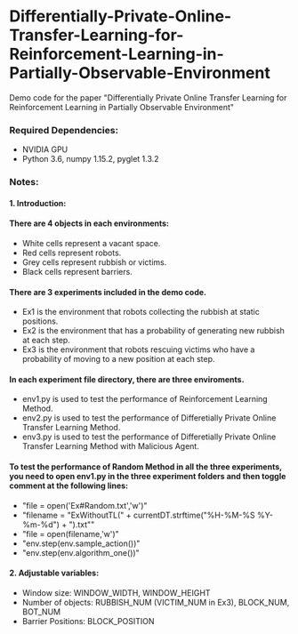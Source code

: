 # Differentially-Private-Online-Transfer-Learning-for-Reinforcement-Learning-in-Partially-Observable-Environment
Demo code for the paper "Differentially Private Online Transfer Learning for Reinforcement Learning in Partially Observable Environment"

### Required Dependencies:
- NVIDIA GPU
- Python 3.6, numpy 1.15.2, pyglet 1.3.2

### Notes:
#### 1. Introduction:
#### There are 4 objects in each environments:
- White cells represent a vacant space.
- Red cells represent robots.
- Grey cells represent rubbish or victims.
- Black cells represent barriers.

#### There are 3 experiments included in the demo code.
- Ex1 is the environment that robots collecting the rubbish at static positions.
- Ex2 is the environment that has a probability of generating new rubbish at each step.
- Ex3 is the environment that robots rescuing victims who have a probability of moving to a new position at each step.
#### In each experiment file directory, there are three enviroments.
- env1.py is used to test the performance of Reinforcement Learning Method.
- env2.py is used to test the performance of Differetially Private Online Transfer Learning Method.
- env3.py is used to test the performance of Differetially Private Online Transfer Learning Method with Malicious Agent.
#### To test the performance of Random Method in all the three experiments, you need to open env1.py in the three experiment folders and then toggle comment at the following lines:
- "file = open('Ex#Random.txt','w')"
- "filename = "ExWithoutTL(" + currentDT.strftime("%H-%M-%S %Y-%m-%d") + ").txt""
- "file = open(filename,'w')"
- "env.step(env.sample_action())"
- "env.step(env.algorithm_one())"
#### 2. Adjustable variables:
- Window size: WINDOW_WIDTH, WINDOW_HEIGHT
- Number of objects: RUBBISH_NUM (VICTIM_NUM in Ex3), BLOCK_NUM, BOT_NUM
- Barrier Positions: BLOCK_POSITION
